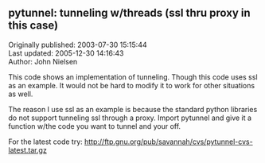 ## pytunnel: tunneling w/threads (ssl thru proxy in this case)  
Originally published: 2003-07-30 15:15:44  
Last updated: 2005-12-30 14:16:43  
Author: John Nielsen  
  
This code shows an implementation of tunneling. Though this code uses ssl as an example. It would not be hard to modify it to work for other situations as well.

The reason I use ssl as an example is because the standard python libraries do not support tunneling ssl through a proxy. Import pytunnel and give it a function w/the code you want to tunnel and your off.

For the latest code try:
http://ftp.gnu.org/pub/savannah/cvs/pytunnel-cvs-latest.tar.gz